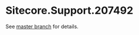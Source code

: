 # Sitecore.Support.207492

See [master branch](https://github.com/sitecoresupport/Sitecore.Support.207492) for details.